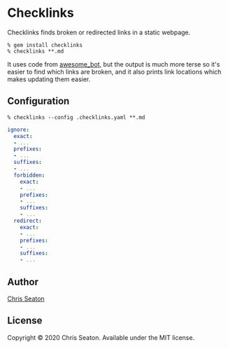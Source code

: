 # Checklinks

Checklinks finds broken or redirected links in a static webpage.

```
% gem install checklinks
% checklinks **.md
```

It uses code from [awesome_bot](https://github.com/dkhamsing/awesome_bot), but the output is much more terse so it's easier to find which links are broken, and it also prints link locations which makes updating them easier.

## Configuration

```
% checklinks --config .checklinks.yaml **.md
```

```yaml
ignore:
  exact:
  - ...
  prefixes:
  - ...
  suffixes:
  - ...
  forbidden:
    exact:
    - ...
    prefixes:
    - ...
    suffixes:
    - ...
  redirect:
    exact:
    - ...
    prefixes:
    - ...
    suffixes:
    - ...
```

## Author

[Chris Seaton](https://chrisseaton.com/)

## License

Copyright © 2020 Chris Seaton. Available under the MIT license.
